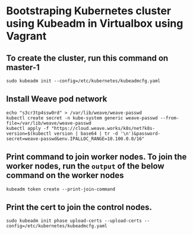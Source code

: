 # Bootstraping Kubernetes cluster using Kubeadm in Virtualbox using Vagrant

## To create the cluster, run this command on master-1
```
sudo kubeadm init --config=/etc/kubernetes/kubeadmcfg.yaml
```

## Install Weave pod network
```
echo "s3cr3tp4ssw0rd" > /var/lib/weave/weave-passwd
kubectl create secret -n kube-system generic weave-passwd --from-file=/var/lib/weave/weave-passwd
kubectl apply -f "https://cloud.weave.works/k8s/net?k8s-version=$(kubectl version | base64 | tr -d '\n')&password-secret=weave-passwd&env.IPALLOC_RANGE=10.100.0.0/16"
```

## Print command to join worker nodes. To join the worker nodes, run the `output` of the below command on the worker nodes
```
kubeadm token create --print-join-command
```

## Print the cert to join the control nodes.
```
sudo kubeadm init phase upload-certs --upload-certs --config=/etc/kubernetes/kubeadmcfg.yaml
```